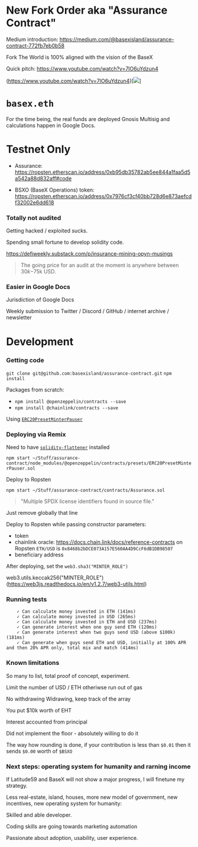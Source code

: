 # New Fork Order aka "Assurance Contract"

Medium introduction: https://medium.com/@basexisland/assurance-contract-772fb7eb0b58

Fork The World is 100% aligned with the vision of the BaseX

Quick pitch: https://www.youtube.com/watch?v=7lO6uYdzun4

(https://www.youtube.com/watch?v=7lO6uYdzun4)[![](https://raw.githubusercontent.com/basexisland/assurance-contract/master/new-fork-order.jpeg)]

# `basex.eth`

For the time being, the real funds are deployed Gnosis Multisig and calculations happen in Google Docs.


# Testnet Only


* Assurance: https://ropsten.etherscan.io/address/0xb95db35782ab5ee844a1faa5d5a542a88d832aff#code

* BSXO (BaseX Operations) token: https://ropsten.etherscan.io/address/0x7976cf3cf40bb728d6e873aefcdf32002e6dd618



### Totally not audited

Getting hacked / exploited sucks.

Spending small fortune to develop solidity code.

https://defiweekly.substack.com/p/insurance-mining-opyn-musings


> The going price for an audit at the moment is anywhere between $30k-$75k USD. 


### Easier in Google Docs
Jurisdiction of Google Docs

Weekly submission to Twitter / Discord / GitHub / internet archive / newsletter 



# Development

### Getting code

`git clone git@github.com:basexisland/assurance-contract.git`
`npm install`

Packages from scratch:
* `npm install @openzeppelin/contracts --save`
* `npm install @chainlink/contracts --save`

Using [`ERC20PresetMinterPauser`](https://docs.openzeppelin.com/contracts/3.x/api/presets)


### Deploying via Remix

Need to have [`solidity-flattener`](https://github.com/poanetwork/solidity-flattener) installed

`npm start ~/Stuff/assurance-contract/node_modules/@openzeppelin/contracts/presets/ERC20PresetMinterPauser.sol`

Deploy to Ropsten

`npm start ~/Stuff/assurance-contract/contracts/Assurance.sol`

> "Multiple SPDX license identifiers found in source file."

Just remove globally that line

Deploy to Ropsten while passing constructor parameters:
- token 
- chainlink oracle: https://docs.chain.link/docs/reference-contracts on Ropsten `ETH/USD` is `0x8468b2bDCE073A157E560AA4D9CcF6dB1DB98507`
- beneficiary address

After deploying, set the `web3.sha3("MINTER_ROLE")`

web3.utils.keccak256("MINTER_ROLE") (https://web3js.readthedocs.io/en/v1.2.7/web3-utils.html)




### Running tests
```
    ✓ Can calculate money invested in ETH (141ms)
    ✓ Can calculate money invested in USD (265ms)
    ✓ Can calculate money invested in ETH and USD (237ms)
    ✓ Can generate interest when one guy send ETH (120ms)
    ✓ Can generate interest when two guys send USD (above $100k) (181ms)
    ✓ Can generate when guys send ETH and USD, initially at 100% APR and then 20% APR only, total mix and match (414ms)
```

### Known limitations

So many to list, total proof of concept, experiment.

Limit the number of USD / ETH otheriwse run out of gas

No withdrawing Widrawing, keep track of the array


You put $10k worth of EHT

Interest accounted from principal

Did not implement the floor - absolutely willing to do it

The way how rounding is done, if your contribution is less than `$0.01` then it sends `$0.00` worth of `$BSXO`


### Next steps: operating system for humanity and rarning income

If Latitude59 and BaseX will not show a major progress, I will finetune my strategy.

Less real-estate, island, houses, more new model of government, new incentives, new operating system for humanity:

Skilled and able developer.

Coding skills are going towards marketing automation 

Passionate about adoption, usability, user experience.

